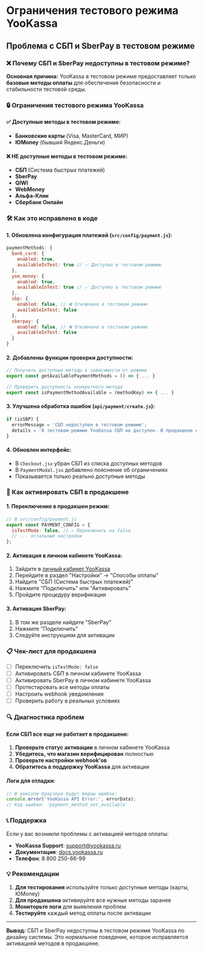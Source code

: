 # Ограничения тестового режима YooKassa

## Проблема с СБП и SberPay в тестовом режиме

### ❌ Почему СБП и SberPay недоступны в тестовом режиме?

**Основная причина:** YooKassa в тестовом режиме предоставляет только **базовые методы оплаты** для обеспечения безопасности и стабильности тестовой среды.

### 🔒 Ограничения тестового режима YooKassa

#### ✅ **Доступные методы в тестовом режиме:**
- **Банковские карты** (Visa, MasterCard, МИР)
- **ЮMoney** (бывший Яндекс.Деньги)

#### ❌ **НЕ доступные методы в тестовом режиме:**
- **СБП** (Система быстрых платежей)
- **SberPay**
- **QIWI**
- **WebMoney**
- **Альфа-Клик**
- **Сбербанк Онлайн**

### 🛠️ Как это исправлено в коде

#### 1. **Обновлена конфигурация платежей** (`src/config/payment.js`):
```javascript
paymentMethods: {
  bank_card: {
    enabled: true,
    availableInTest: true // ✅ Доступно в тестовом режиме
  },
  yoo_money: {
    enabled: true,
    availableInTest: true // ✅ Доступно в тестовом режиме
  },
  sbp: {
    enabled: false, // ❌ Отключено в тестовом режиме
    availableInTest: false
  },
  sberpay: {
    enabled: false, // ❌ Отключено в тестовом режиме
    availableInTest: false
  }
}
```

#### 2. **Добавлены функции проверки доступности**:
```javascript
// Получить доступные методы в зависимости от режима
export const getAvailablePaymentMethods = () => { ... }

// Проверить доступность конкретного метода
export const isPaymentMethodAvailable = (methodKey) => { ... }
```

#### 3. **Улучшена обработка ошибок** (`api/payment/create.js`):
```javascript
if (isSBP) {
  errorMessage = 'СБП недоступен в тестовом режиме';
  details = 'В тестовом режиме YooKassa СБП не доступен. В продакшене необходимо активировать СБП в личном кабинете YooKassa.';
}
```

#### 4. **Обновлен интерфейс**:
- В `Checkout.jsx` убран СБП из списка доступных методов
- В `PaymentModal.jsx` добавлено пояснение об ограничениях
- Показывается только реально доступные методы

### 🚀 Как активировать СБП в продакшене

#### 1. **Переключение в продакшен режим**:
```javascript
// В src/config/payment.js
export const PAYMENT_CONFIG = {
  isTestMode: false, // ← Переключить на false
  // ... остальные настройки
};
```

#### 2. **Активация в личном кабинете YooKassa**:
1. Зайдите в [личный кабинет YooKassa](https://yookassa.ru)
2. Перейдите в раздел "Настройки" → "Способы оплаты"
3. Найдите "СБП (Система быстрых платежей)"
4. Нажмите "Подключить" или "Активировать"
5. Пройдите процедуру верификации

#### 3. **Активация SberPay**:
1. В том же разделе найдите "SberPay"
2. Нажмите "Подключить"
3. Следуйте инструкциям для активации

### 📋 Чек-лист для продакшена

- [ ] Переключить `isTestMode: false`
- [ ] Активировать СБП в личном кабинете YooKassa
- [ ] Активировать SberPay в личном кабинете YooKassa
- [ ] Протестировать все методы оплаты
- [ ] Настроить webhook уведомления
- [ ] Проверить работу в реальных условиях

### 🔍 Диагностика проблем

#### Если СБП все еще не работает в продакшене:

1. **Проверьте статус активации** в личном кабинете YooKassa
2. **Убедитесь, что магазин верифицирован** полностью
3. **Проверьте настройки webhook'ов**
4. **Обратитесь в поддержку YooKassa** для активации

#### Логи для отладки:
```javascript
// В консоли браузера будут видны ошибки:
console.error('YooKassa API Error:', errorData);
// Код ошибки: 'payment_method_not_available'
```

### 📞 Поддержка

Если у вас возникли проблемы с активацией методов оплаты:

- **YooKassa Support**: support@yookassa.ru
- **Документация**: [docs.yookassa.ru](https://docs.yookassa.ru)
- **Телефон**: 8 800 250-66-99

### 💡 Рекомендации

1. **Для тестирования** используйте только доступные методы (карты, ЮMoney)
2. **Для продакшена** активируйте все нужные методы заранее
3. **Мониторьте логи** для выявления проблем
4. **Тестируйте** каждый метод оплаты после активации

---

**Вывод:** СБП и SberPay недоступны в тестовом режиме YooKassa по дизайну системы. Это нормальное поведение, которое исправляется активацией методов в продакшене.
